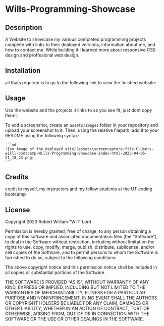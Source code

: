 # Wills-Programming-Showcase

## Description

A Website to showcase my various completed programming projects complete with links to their deployed versions, information about me, and how to contact me. While building it I learned more about responsive CSS design and proffesional web design.

## Installation

all thats required is to go to the following link to view the finished website:

## Usage

Use the website and the projects it links to as you see fit, just dont copy them!.

To add a screenshot, create an `assets/images` folder in your repository and upload your screenshot to it. Then, using the relative filepath, add it to your README using the following syntax:

    ```md
    ![an image of the deployed site](assets\screencapture-file-C-Users-willl-bootcamp-Wills-Programming-Showcase-index-html-2023-04-05-21_18_23.png)
    ```

## Credits

credit to myself, my instructors and my fellow students at the UT coding bootcamp

## License

Copyright 2023 Robert William "Will" Lord

Permission is hereby granted, free of charge, to any person obtaining a copy of this software and associated documentation files (the “Software”), to deal in the Software without restriction, including without limitation the rights to use, copy, modify, merge, publish, distribute, sublicense, and/or sell copies of the Software, and to permit persons to whom the Software is furnished to do so, subject to the following conditions:

The above copyright notice and this permission notice shall be included in all copies or substantial portions of the Software.

THE SOFTWARE IS PROVIDED “AS IS”, WITHOUT WARRANTY OF ANY KIND, EXPRESS OR IMPLIED, INCLUDING BUT NOT LIMITED TO THE WARRANTIES OF MERCHANTABILITY, FITNESS FOR A PARTICULAR PURPOSE AND NONINFRINGEMENT. IN NO EVENT SHALL THE AUTHORS OR COPYRIGHT HOLDERS BE LIABLE FOR ANY CLAIM, DAMAGES OR OTHER LIABILITY, WHETHER IN AN ACTION OF CONTRACT, TORT OR OTHERWISE, ARISING FROM, OUT OF OR IN CONNECTION WITH THE SOFTWARE OR THE USE OR OTHER DEALINGS IN THE SOFTWARE.

